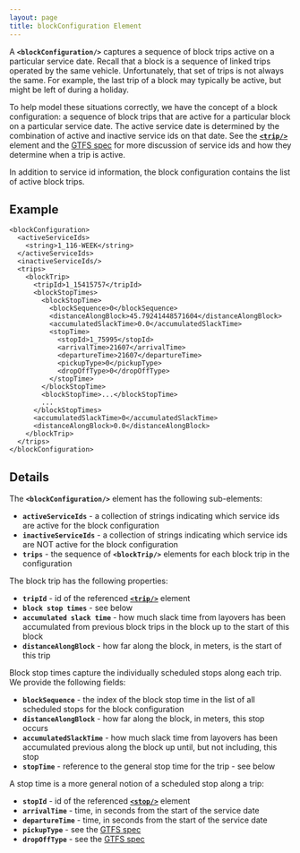 ```yaml
---
layout: page
title: blockConfiguration Element
---
```


A **`<blockConfiguration/>`** captures a sequence of block trips active on a particular service date.  Recall that a block is a sequence of linked trips operated by the same vehicle.  Unfortunately, that set of trips is not always the same.  For example, the last trip of a block may typically be active, but might be left of during a holiday.

To help model these situations correctly, we have the concept of a block configuration: a sequence of block trips that are active for a particular block on a particular service date.  The active service date is determined by the combination of active and inactive service ids on that date.  See the [**`<trip/>`**](/api/where/elements/trip) element and the [GTFS spec](http://code.google.com/transit/spec/transit_feed_specification.html#trips_txt___Field_Definitions) for more discussion of service ids and how they determine when a trip is active.

In addition to service id information, the block configuration contains the list of active block trips.

## Example

    <blockConfiguration>
      <activeServiceIds>
        <string>1_116-WEEK</string>
      </activeServiceIds>
      <inactiveServiceIds/>
      <trips>
        <blockTrip>
          <tripId>1_15415757</tripId>
          <blockStopTimes>
            <blockStopTime>
              <blockSequence>0</blockSequence>
              <distanceAlongBlock>45.79241448571604</distanceAlongBlock>
              <accumulatedSlackTime>0.0</accumulatedSlackTime>
              <stopTime>
                <stopId>1_75995</stopId>
                <arrivalTime>21607</arrivalTime>
                <departureTime>21607</departureTime>
                <pickupType>0</pickupType>
                <dropOffType>0</dropOffType>
              </stopTime>
            </blockStopTime>
            <blockStopTime>...</blockStopTime>
            ...
          </blockStopTimes>
          <accumulatedSlackTime>0</accumulatedSlackTime>
          <distanceAlongBlock>0.0</distanceAlongBlock>
        </blockTrip>
      </trips>
    </blockConfiguration>

## Details

The **`<blockConfiguration/>`** element has the following sub-elements:

* **`activeServiceIds`** - a collection of strings indicating which service ids are active for the block configuration
* **`inactiveServiceIds`** - a collection of strings indicating which service ids are NOT active for the block configuration
* **`trips`** - the sequence of **`<blockTrip/>`** elements for each block trip in the configuration

The block trip has the following properties:

* **`tripId`** - id of the referenced [**`<trip/>`**](/api/where/elements/trip) element
* **`block stop times`** - see below
* **`accumulated slack time`** - how much slack time from layovers has been accumulated from previous block trips in the block up to the start of this block
* **`distanceAlongBlock`** - how far along the block, in meters, is the start of this trip

Block stop times capture the individually scheduled stops along each trip.  We provide the following fields:

* **`blockSequence`** - the index of the block stop time in the list of all scheduled stops for the block configuration
* **`distanceAlongBlock`** - how far along the block, in meters, this stop occurs
* **`accumulatedSlackTime`** - how much slack time from layovers has been accumulated previous along the block up until, but not including, this stop
* **`stopTime`** - reference to the general stop time for the trip - see below

A stop time is a more general notion of a scheduled stop along a trip:

* **`stopId`** -  id of the referenced [**`<stop/>`**](/api/where/elements/stop) element
* **`arrivalTime`** - time, in seconds from the start of the service date
* **`departureTime`** - time, in seconds from the start of the service date
* **`pickupType`** - see the [GTFS spec](http://code.google.com/transit/spec/transit_feed_specification.html#stop_times_txt___Field_Definitions)
* **`dropOffType`** - see the [GTFS spec](http://code.google.com/transit/spec/transit_feed_specification.html#stop_times_txt___Field_Definitions)
